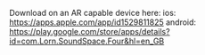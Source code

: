 Download on an AR capable device here:
ios: https://apps.apple.com/app/id1529811825
android: https://play.google.com/store/apps/details?id=com.Lorn.SoundSpace.Four&hl=en_GB